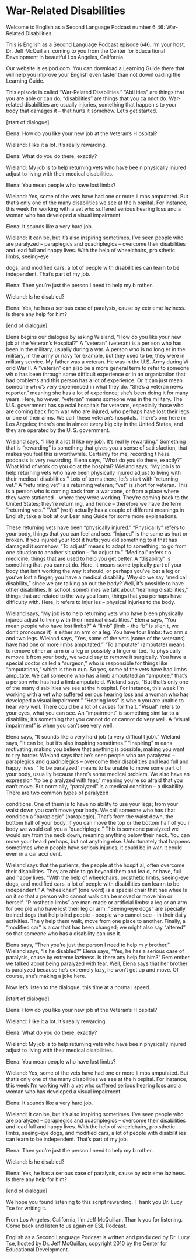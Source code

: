 # War-Related Disabilities

Welcome to English as a Second Language Podcast number 6 46: War-Related Disabilities.

This is English as a Second Language Podcast episode 646.  I’m your host, Dr. Jeff McQuillan, coming to you from the Center for Educa tional Development in beautiful Los Angeles, California.

Our website is eslpod.com.  You can download a Learning Guide there that will help you improve your English even faster than not downl oading the Learning Guide.

This episode is called “War-Related Disabilities.”  “Abil ities” are things that you are able or can do; “disabilities” are things that you ca nnot do.  War-related disabilities are usually injuries, something that happen s to your body that damages it – that hurts it somehow.  Let’s get started.

[start of dialogue]

Elena:  How do you like your new job at the Veteran’s H ospital?

Wieland:  I like it a lot.  It’s really rewarding.

Elena:  What do you do there, exactly?

Wieland:  My job is to help returning vets who have bee n physically injured adjust to living with their medical disabilities.

Elena:  You mean people who have lost limbs?

Wieland:  Yes, some of the vets have had one or more li mbs amputated.  But that’s only one of the many disabilities we see at the h ospital.  For instance, this week I’m working with a vet who suffered serious hearing  loss and a woman who has developed a visual impairment.

Elena:  It sounds like a very hard job.

Wieland:  It can be, but it’s also inspiring sometimes.  I’ve seen people who are paralyzed – paraplegics and quadriplegics – overcome their disabilities and lead full and happy lives.  With the help of wheelchairs, pro sthetic limbs, seeing-eye

 dogs, and modified cars, a lot of people with disabilit ies can learn to be independent.  That’s part of my job.

Elena:  Then you’re just the person I need to help my b rother.

Wieland:  Is he disabled?

Elena:  Yes, he has a serious case of paralysis, cause by extr eme laziness.  Is there any help for him?

[end of dialogue]

Elena begins our dialogue by asking Wieland, “How do you  like your new job at the Veteran’s Hospital?”  A “veteran” (veteran) is a per son who has been in the military, usually during a war.  A person who is no long er in the military, in the army or navy for example, but they used to be; they were in military service.  My father was a veteran.  He was in the U.S. Army during W orld War II.  A “veteran” can also be a more general term to refer to someone wh o has been through some difficult experience or in an organization that had  problems and this person has a lot of experience.  Or it can just mean someone wh o’s very experienced in what they do.  “She’s a veteran news reporter,” meaning  she has a lot of experience; she’s been doing it for many years.  Here, ho wever, “veteran” means someone was in the military.  The U.S. government has sp ecial hospitals for veterans, especially those who are coming back from war who are injured, who perhaps have lost their legs or one of their arms.  We ca ll these veteran’s hospitals.  There’s one here in Los Angeles; there’s one in almost every big city in the United States, and they are operated by the U. S. government.

Wieland says, “I like it a lot (I like my job).  It’s real ly rewarding.”  Something that is “rewarding” is something that gives you a sense of sati sfaction, that makes you feel this is worthwhile.  Certainly for me, recording t hese podcasts is very rewarding.  Elena says, “What do you do there, exactly?”  What kind of work do you do at the hospital?  Wieland says, “My job is to help  returning vets who have been physically injured adjust to living with their medica l disabilities.”  Lots of terms there; let’s start with “returning vet.”  A “retu rning vet” is a returning veteran; “vet” is short for veteran.  This is a person who is coming back from a war zone, or from a place where they were stationed – where they were working. They’re coming back to the United States; they’re return ing, and hence – therefore we have the term “returning vets.”  “Vet” (ve t) actually has a couple of different meanings in English; take a look at our Lear ning Guide for some more explanations.

 These returning vets have been “physically injured.”  “Physica lly” refers to your body, things that you can feel and see.  “Injured” is the same as hurt or broken. If you injured your foot it hurts; you did something to  it that has damaged it somehow.  “To adjust” means to adapt to something, to  go from one situation to another situation – “to adjust to.”  “Medical” refers t o medicine, things that are used to help you get better.  A “disability” is something  that you cannot do.  Here, it means some typically part of your body that isn’t working  the way it should, or perhaps you’ve lost a leg or you’ve lost a finger; you have  a medical disability. Why do we say “medical disability,” since we are talking ab out the body?  Well, it’s possible to have other disabilities.  In school, someti mes we talk about “learning disabilities,” things that are related to the way you learn, things that you perhaps have difficulty with.  Here, it refers to injur ies – physical injuries to the body.

Wieland says, “My job is to help returning vets who have b een physically injured adjust to living with their medical disabilities.”  Elen a says, “You mean people who have lost limbs?”  A “limb” (limb – the “b” is silen t, we don’t pronounce it) is either an arm or a leg.  You have four limbs: two arm s and two legs.  Wieland says, “Yes, some of the vets (some of the veterans) have had  one or more limbs amputated.”  “To amputate” (amputate) means to remove  either an arm or a leg or possibly a finger or toe.  To physically remove it from your body, we would say to remove it surgically.  You have a special doctor called  a “surgeon,” who is responsible for things like “amputations,” which is the n oun.  So yes, some of the vets have had limbs amputate.  We call someone who has a limb amputated an “amputee,” that’s a person who has had a limb amputate d.  Wieland says, “But that’s only one of the many disabilities we see at the h ospital.  For instance, this week I’m working with a vet who suffered serious hearing  loss and a woman who has developed a visual impairment.”  “Hearing loss” is whe n you are unable to hear very well.  There could be a lot of causes for tha t.  “Visual” refers to your eyes, what you can see.  An “impairment” is something simi lar to a disability; it’s something that you cannot do or cannot do very well.  A “visual impairment” is when you can’t see very well.

Elena says, “It sounds like a very hard job (a very difficul t job).”  Wieland says, “It can be, but it’s also inspiring sometimes.”  “Inspiring” m eans motivating, making you believe that anything is possible, making you want to t ry harder.  Wieland says that he’s seen people who are paralyzed – paraplegics and quadriplegics – overcome their disabilities and lead full and happy lives.   “To be paralyzed” means to be unable to move some part of your body, usua lly because there’s some medical problem.  We also have an expression “to be p aralyzed with fear,” meaning you’re so afraid that you can’t move.  But norm ally, “paralyzed” is a medical condition – a disability.  There are two common types of paralyzed

 conditions.  One of them is to have no ability to use your  legs; from your waist down you can’t move your body.  We call someone who has t hat condition a “paraplegic” (paraplegic).  That’s from the waist down,  the bottom half of your body.  If you can move the top or the bottom half of you r body we would call you a “quadriplegic.”  This is someone paralyzed we would say from the neck down, meaning anything below their neck.  You can move your hea d perhaps, but not anything else.  Unfortunately that happens sometimes whe n people have serious injuries; it could be in war, it could even in a car acci dent.

Wieland says that the patients, the people at the hospit al, often overcome their disabilities.  They are able to go beyond them and lea d, or have, full and happy lives.  “With the help of wheelchairs, prosthetic limbs, seeing-eye dogs, and modified cars, a lot of people with disabilities can lea rn to be independent.”  A “wheelchair” (one word) is a special chair that has whee ls on it so that a person who cannot walk can be moved or move him or herself.  “P rosthetic limbs” are man-made or artificial limbs: a leg or an arm for peo ple who have lost their leg or arm.  “Seeing-eye dogs” are specially trained dogs that  help blind people – people who cannot see – in their daily activities.  The y help them walk, move from one place to another.  Finally, a “modified car” is a car that has been changed; we might also say “altered” so that someone who  has a disability can use it.

Elena says, “Then you’re just the person I need to help m y brother.”  Wieland says, “Is he disabled?”  Elena says, “Yes, he has a serious case  of paralysis, cause by extreme laziness.  Is there any help for him?”  Rem ember we talked about being paralyzed with fear.  Well, Elena says that her brother is paralyzed because he’s extremely lazy, he won’t get up and move.  Of  course, she’s making a joke here.

Now let’s listen to the dialogue, this time at a norma l speed.

[start of dialogue]

Elena:  How do you like your new job at the Veteran’s H ospital?

Wieland:  I like it a lot.  It’s really rewarding.

Elena:  What do you do there, exactly?

Wieland:  My job is to help returning vets who have bee n physically injured adjust to living with their medical disabilities.

 Elena:  You mean people who have lost limbs?

Wieland:  Yes, some of the vets have had one or more li mbs amputated.  But that’s only one of the many disabilities we see at the h ospital.  For instance, this week I’m working with a vet who suffered serious hearing  loss and a woman who has developed a visual impairment.

Elena:  It sounds like a very hard job.

Wieland:  It can be, but it’s also inspiring sometimes.  I’ve seen people who are paralyzed – paraplegics and quadriplegics – overcome their disabilities and lead full and happy lives.  With the help of wheelchairs, pro sthetic limbs, seeing-eye dogs, and modified cars, a lot of people with disabilit ies can learn to be independent.  That’s part of my job.

Elena:  Then you’re just the person I need to help my b rother.

Wieland:  Is he disabled?

Elena:  Yes, he has a serious case of paralysis, cause by extr eme laziness.  Is there any help for him?

[end of dialogue]

We hope you found listening to this script rewarding.  T hank you Dr. Lucy Tse for writing it.

From Los Angeles, California, I’m Jeff McQuillan.  Than k you for listening.  Come back and listen to us again on ESL Podcast.

English as a Second Language Podcast is written and produ ced by Dr. Lucy Tse, hosted by Dr. Jeff McQuillan, copyright 2010 by the Center  for Educational Development.

